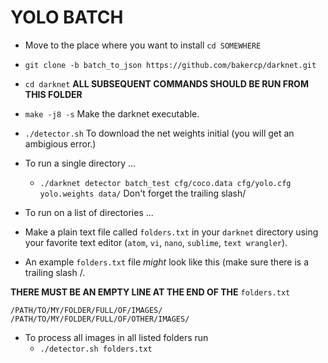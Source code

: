 # YOLO BATCH

- Move to the place where you want to install `cd SOMEWHERE`
- `git clone -b batch_to_json https://github.com/bakercp/darknet.git`
- `cd darknet` **ALL SUBSEQUENT COMMANDS SHOULD BE RUN FROM THIS FOLDER**
- `make -j8 -s` Make the darknet executable.
- `./detector.sh` To download the net weights initial (you will get an ambigious error.)
- To run a single directory ...
  - `./darknet detector batch_test cfg/coco.data cfg/yolo.cfg yolo.weights data/` Don't forget the trailing slash/
- To run on a list of directories ...

- Make a plain text file called `folders.txt` in your `darknet` directory using your favorite text editor (`atom`, `vi`, `nano`, `sublime`, `text wrangler`).
- An example `folders.txt` file _might_ look like this (make sure there is a trailing slash /.

**THERE MUST BE AN EMPTY LINE AT THE END OF THE** `folders.txt`

```
/PATH/TO/MY/FOLDER/FULL/OF/IMAGES/
/PATH/TO/MY/FOLDER/FULL/OF/OTHER/IMAGES/

```

- To process all images in all listed folders run
  -  `./detector.sh folders.txt`
